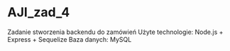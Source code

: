 # AJI_zad_4
Zadanie stworzenia backendu do zamówień
Użyte technologie: Node.js + Express + Sequelize
Baza danych: MySQL
